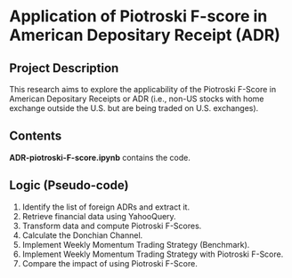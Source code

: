 # Application of Piotroski F-score in American Depositary Receipt (ADR)
## Project Description
This research aims to explore the applicability of the Piotroski F-Score in American Depositary Receipts or ADR (i.e., non-US stocks with home exchange outside the U.S. but are being traded on U.S. exchanges).
## Contents
**ADR-piotroski-F-score.ipynb** contains the code.
## Logic (Pseudo-code)
1. Identify the list of foreign ADRs and extract it.
2. Retrieve financial data using YahooQuery.
3. Transform data and compute Piotroski F-Scores.
4. Calculate the Donchian Channel.
5. Implement Weekly Momentum Trading Strategy (Benchmark).
6. Implement Weekly Momentum Trading Strategy with Piotroski F-Score.
7. Compare the impact of using Piotroski F-Score.
